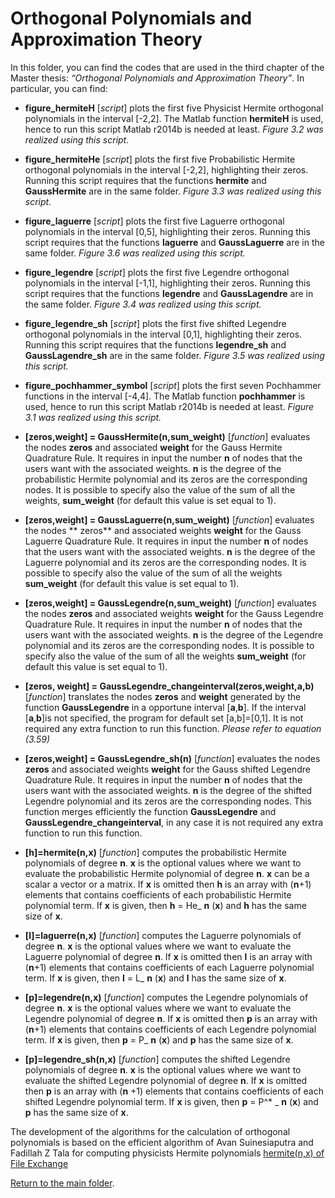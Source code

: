 # Orthogonal Polynomials and Approximation Theory

In this folder, you can find the codes that are used in the third chapter of the Master thesis: 
*“Orthogonal Polynomials and Approximation Theory”*.
In particular, you can find:

- **figure\_hermiteH** [*script*] plots the first five Physicist Hermite orthogonal polynomials in the interval [-2,2]. The Matlab function **hermiteH** is used, hence to run this script Matlab r2014b is needed at least. *Figure 3.2 was realized using this script.*

- **figure\_hermiteHe** [*script*] plots the first five Probabilistic Hermite orthogonal polynomials in the interval [-2,2], highlighting their zeros. Running this script requires that the functions **hermite** and **GaussHermite** are in the same folder. *Figure 3.3 was realized using this script.*

- **figure\_laguerre** [*script*] plots the first five Laguerre orthogonal polynomials in the interval [0,5], highlighting their zeros. Running this script requires that the functions **laguerre** and **GaussLaguerre** are in the same folder. *Figure 3.6 was realized using this script.*

- **figure\_legendre** [*script*] plots the first five Legendre orthogonal polynomials in the interval [-1,1], highlighting their zeros. Running this script requires that the functions **legendre** and **GaussLagendre** are in the same folder. *Figure 3.4 was realized using this script.*

- **figure\_legendre\_sh** [*script*] plots the first five shifted Legendre orthogonal polynomials in the interval [0,1], highlighting their zeros. Running this script requires that the functions **legendre_sh** and **GaussLagendre_sh** are in the same folder. *Figure 3.5 was realized using this script.*

- **figure\_pochhammer\_symbol** [*script*] plots the first seven  Pochhammer functions in the interval [-4,4]. The Matlab function **pochhammer** is used, hence to run this script Matlab r2014b is needed at least. *Figure 3.1 was realized using this script.*

- **[zeros,weight] = GaussHermite(n,sum\_weight)** [*function*] evaluates the nodes **zeros** and associated  **weight** for the Gauss Hermite Quadrature Rule. It requires in input the number **n** of nodes that the users want with the associated weights.  **n** is the degree of the probabilistic Hermite polynomial and its zeros are the corresponding nodes. It is possible to specify also the value of the sum of all the weights, **sum\_weight** (for default this value is set equal to 1).

- **[zeros,weight] = GaussLaguerre(n,sum\_weight)** [*function*] evaluates the nodes ** zeros** and associated weights **weight** for the Gauss Laguerre Quadrature Rule. It requires in input the number **n** of nodes that the users want with the associated weights.  **n** is the degree of the Laguerre polynomial and its zeros are the corresponding nodes. It is possible to specify also the value of the sum of all the weights **sum\_weight** (for default this value is set equal to 1).

- **[zeros,weight] = GaussLegendre(n,sum\_weight)** [*function*] evaluates the nodes **zeros** and associated weights **weight** for the Gauss Legendre Quadrature Rule. It requires in input the number **n** of nodes that the users want with the associated weights.  **n** is the degree of the Legendre polynomial and its zeros are the corresponding nodes. It is possible to specify also the value of the sum of all the weights **sum\_weight** (for default this value is set equal to 1).

- **[zeros, weight] = GaussLegendre\_changeinterval(zeros,weight,a,b)** [*function*] translates the nodes **zeros** and **weight** generated by the function **GaussLegendre** in a opportune interval [**a**,**b**]. If the interval [**a**,**b**]is not specified, the program for default set [a,b]=[0,1]. It is not required any extra function to run this function. *Please refer to equation (3.59)* 

- **[zeros,weight] = GaussLegendre\_sh(n)** [*function*] evaluates the nodes **zeros** and associated weights **weight** for the Gauss shifted Legendre Quadrature Rule. It requires in input the number **n** of nodes that the users want with the associated weights.  **n** is the degree of the shifted Legendre polynomial and its zeros are the corresponding nodes. This function merges efficiently the function **GaussLegendre** and **GaussLegendre\_changeinterval**, in any case it is not required any extra function to run this function.

- **[h]=hermite(n,x)** [*function*] computes the probabilistic Hermite polynomials of degree **n**. **x** is the  optional values where we want to evaluate the probabilistic Hermite polynomial of degree **n**. **x** can be a scalar a vector or a matrix. If **x** is omitted then **h** is an array with (**n**+1) elements that contains coefficients of each probabilistic Hermite polynomial term. If **x** is given, then **h** = He\_ **n** (**x**) and **h** has the same size of **x**.

- **[l]=laguerre(n,x)** [*function*] computes the Laguerre polynomials of degree **n**. **x** is the  optional values where we want to evaluate the Laguerre polynomial of degree **n**. If **x** is omitted then **l** is an array with (**n**+1) elements that contains coefficients of each Laguerre polynomial term. If **x** is given, then **l** = L\_ **n** (**x**) and **l** has the same size of **x**.

- **[p]=legendre(n,x)** [*function*] computes the Legendre polynomials of degree **n**. **x** is the  optional values where we want to evaluate the Legendre polynomial of degree **n**. If **x** is omitted then **p** is an array with (**n**+1) elements that contains coefficients of each Legendre polynomial term. If **x** is given, then **p** = P\_ **n** (**x**) and **p** has the same size of **x**.

- **[p]=legendre\_sh(n,x)** [*function*] computes the shifted Legendre polynomials of degree **n**. **x** is the  optional values where we want to evaluate the shifted Legendre polynomial of degree **n**. If **x** is omitted then **p** is an array with (**n** +1) elements that contains coefficients of each shifted Legendre polynomial term. If **x** is given, then **p** = P^\* \_ **n** (**x**) and **p** has the same size of **x**.

The development of the algorithms for the calculation of orthogonal polynomials is based on the efficient algorithm of Avan Suinesiaputra and Fadillah Z Tala 
for computing physicists Hermite polynomials [hermite(n,x) of File Exchange](http://it.mathworks.com/matlabcentral/fileexchange/27746-hermite-polynomials/content/hermite.m)
 
[Return to the main folder](https://github.com/lucafe/PCE4UDDE_matlab_codes).